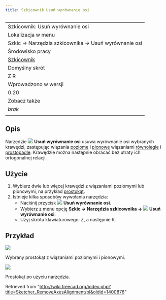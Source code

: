 ```yaml
---
title: Szkicownik Usuń wyrównanie osi
---
```

|  |
| --- |
| Szkicownik: Usuń wyrównanie osi |
| Lokalizacja w menu |
| Szkic → Narzędzia szkicownika → Usuń wyrównanie osi |
| Środowisko pracy |
| [Szkicownik](/Sketcher_Workbench/pl "Sketcher Workbench/pl") |
| Domyślny skrót |
| Z R |
| Wprowadzono w wersji |
| 0.20 |
| Zobacz także |
| *brak* |
|  |

## Opis

Narzędzie ![](/images/Sketcher_RemoveAxesAlignment.svg) **Usuń wyrównanie osi** usuwa wyrównanie osi wybranych krawędzi, zastępując wiązania [poziome](/Sketcher_ConstrainHorizontal/pl "Sketcher ConstrainHorizontal/pl") i [pionowe](/Sketcher_ConstrainVertical/pl "Sketcher ConstrainVertical/pl") wiązaniami [równolegle](/Sketcher_ConstrainParallel/pl "Sketcher ConstrainParallel/pl") i [prostopadle](/Sketcher_ConstrainPerpendicular/pl "Sketcher ConstrainPerpendicular/pl"). Krawędzie można następnie obracać bez utraty ich ortogonalnej relacji.

## Użycie

1. Wybierz dwie lub więcej krawędzi z wiązaniami poziomymi lub pionowymi, na przykład [prostokąt](/Sketcher_CreateRectangle/pl "Sketcher CreateRectangle/pl").
2. Istnieje kilka sposobów wywołania narzędzia:
   * Naciśnij przycisk ![](/images/Sketcher_RemoveAxesAlignment.svg) **Usuń wyrównanie osi**.
   * Wybierz z menu opcję **Szkic → Narzędzia szkicownika → ![](/images/Sketcher_RemoveAxesAlignment.svg) Usuń wyrównanie osi**.
   * Użyj skrótu klawiaturowego: Z, a następnie R.

## Przykład

![](/images/SketcherRemoveAxesAlignmentStart.png)

Wybrany prostokąt z wiązaniami poziomymi i pionowymi.

![](/images/SketcherRemoveAxesAlignmentResult.png)

Prostokąt po użyciu narzędzia.

Retrieved from "<http://wiki.freecad.org/index.php?title=Sketcher_RemoveAxesAlignment/pl&oldid=1400876>"